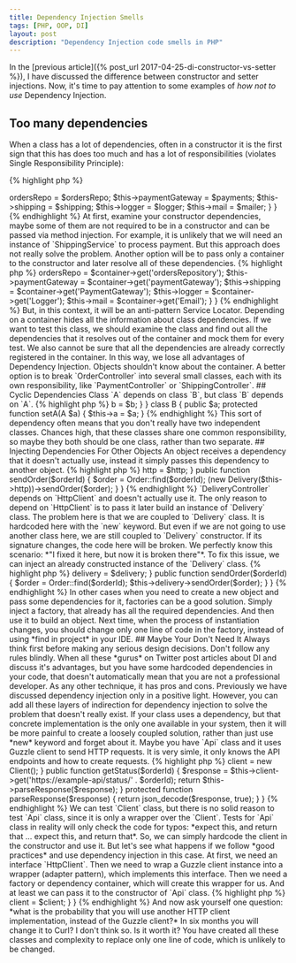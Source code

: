 ```yaml
---
title: Dependency Injection Smells
tags: [PHP, OOP, DI]
layout: post
description: "Dependency Injection code smells in PHP"
---
```


In the [previous article]({% post_url 2017-04-25-di-constructor-vs-setter %}), I have discussed the difference between constructor and setter injections. Now, it's time to pay attention to some examples of *how not to use* Dependency Injection.

## Too many dependencies

When a class has a lot of dependencies, often in a constructor it is the first sign that this has does too much and has a lot of responsibilities (violates Single Responsibility Principle):

{% highlight php %}
<?php

class OrderController
{
    public function __construct(
            OrdersRepository $ordersRepo, 
            PaymentGateway $payments, 
            ShippingService $shipping,
            Logger $logger
            Email $mailer
            )
    {
        $this->ordersRepo = $ordersRepo;
        $this->paymentGateway = $payments;
        $this->shipping = $shipping;
        $this->logger = $logger;
        $this->mail = $mailer;
    }
}
{% endhighlight %}

At first, examine your constructor dependencies, maybe some of them are not required to be in a constructor and can be passed via method injection. For example, it is unlikely that we will need an instance of `ShippingService` to process payment. But this approach does not really solve the problem. 

Another option will be to pass only a container to the constructor and later resolve all of these dependencies.

{% highlight php %}
<?php

class OrderController
{
    public function __construct(Container $container)
    {
        $this->ordersRepo = $container->get('ordersRepository');
        $this->paymentGateway = $container->get('paymentGateway');
        $this->shipping = $container->get('PaymentGateway');
        $this->logger = $container->get('Logger');
        $this->mail = $container->get('Email');
    }
}
{% endhighlight %}

But, in this context, it will be an anti-pattern Service Locator. Depending on a container hides all the information about class dependencies. If we want to test this class, we should examine the class and find out all the dependencies that it resolves out of the container and mock them for every test. We also cannot be sure that all the dependencies are already correctly registered in the container. In this way, we lose all advantages of Dependency Injection. Objects shouldn't know about the container.

A better option is to break `OrderController` into several small classes, each with its own responsibility, like `PaymentController` or `ShippingController`.

## Cyclic Dependencies

Class `A` depends on class `B`, but class `B` depends on `A`.

{% highlight php %}
<?php

class A {
    protected $b;

    public function __construct(B $b) {
        $this->b = $b;
    }
}

class B {
    public $a;

    protected function setA(A $a) {
        $this->a = $a;
    }
{% endhighlight %}

This sort of dependency often means that you don't really have two independent classes. Chances high, that these classes share one common responsibility, so maybe they both should be one class, rather than two separate.


## Injecting Dependencies For Other Objects

An object receives a dependency that it doesn't actually use, instead it simply passes this dependency to another object.

{% highlight php %}
<?php

class DeliveryController 
{
    protected $http;

    public function __construct(HttpClient $http)
    {
        $this->http = $http;
    }

    public function sendOrder($orderId)
    {
        $order = Order::find($orderId);

        (new Delivery($this->http))->sendOrder($order);
    }
}
{% endhighlight %}

`DeliveryController` depends on `HttpClient` and doesn't actually use it. The only reason to depend on `HttpClient` is to pass it later build an instance of `Delivery` class. The problem here is that we are coupled to `Delivery` class. It is hardcoded here with the `new` keyword. But even if we are not going to use another class here, we are still coupled to `Delivery` constructor. If its signature changes, the code here will be broken. We perfectly know this scenario: *"I fixed it here, but now it is broken there"*. To fix this issue, we can inject an already constructed instance of the `Delivery` class.

{% highlight php %}
<?php

class DeliveryController 
{
    protected $delivery;

    public function __construct(Delivery $delivery)
    {
        $this->delivery = $delivery;
    }

    public function sendOrder($orderId)
    {
        $order = Order::find($orderId);

        $this->delivery->sendOrder($order);
    }
}
{% endhighlight %}

In other cases when you need to create a new object and pass some dependencies for it, factories can be a good solution. Simply inject a factory, that already has all the required dependencies. And then use it to build an object. Next time, when the process of instantiation changes, you should change only one line of code in the factory, instead of using *find in project* in your IDE.

## Maybe Your Don't Need It

Always think first before making any serious design decisions. Don't follow any rules blindly. When all these *gurus* on Twitter post articles about DI and discuss it's advantages, but you have some hardcoded dependencies in your code, that doesn't automatically mean that you are not a professional developer. As any other technique, it has pros and cons. Previously we have discussed dependency injection only in a positive light. However, you can add all these layers of indirection for dependency injection to solve the problem that doesn't really exist. If your class uses a dependency, but that concrete implementation is the only one available in your system, then it will be more painful to create a loosely coupled solution, rather than just use *new* keyword and forget about it.

Maybe you have `Api` class and it uses Guzzle client to send HTTP requests. It is very simle, it only knows the API endpoints and how to create requests. 

{% highlight php %}
<?php

namespace App\Api;

use GuzzleHttp\Client;

class Api 
{
    protected $client;

    public function __construct()    
    {
        $this->client = new Client();
    }

    public function getStatus($orderId)
    {
        $response = $this->client->get('https://example-api/status/' . $orderId);

        return $this->parseResponse($response);
    }

    protected function parseResponse($response)
    {
        return json_decode($response, true);
    }
}
{% endhighlight %}

We can test `Client` class, but there is no solid reason to test `Api` class, since it is only a wrapper over the `Client`. Tests for `Api` class in reality will only check the code for typos: *expect this, and return that ... expect this, and return that*. So, we can simply hardcode the client in the constructor and use it.  

But let's see what happens if we follow *good practices* and use dependency injection in this case. At first, we need an interface `HttpClient`. Then we need to wrap a Guzzle client instance into a wrapper (adapter pattern), which implements this interface. Then we need a factory or dependency container, which will create this wrapper for us. And at least we can pass it to the constructor of `Api` class. 


{% highlight php %}
<?php

interface HttpClient {
    // ...
}

class GuzzleAdapter implements HttpClient{
    // ...
}

class Api 
{
    protected $client;

    public function __construct(HttpClient $client)    
    {
        $this->client = $client;
    }
}
{% endhighlight %}

And now ask yourself one question: *what is the probability that you will use another HTTP client implementation, instead of the Guzzle client?* In six months you will change it to Curl? I don't think so. Is it worth it? You have created all these classes and complexity to replace only one line of code, which is unlikely to be changed. 